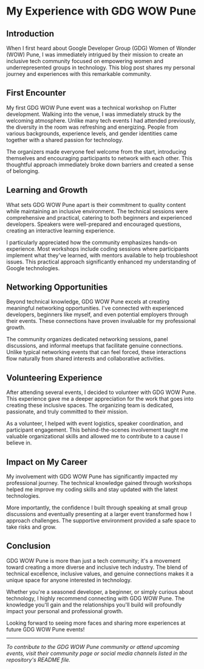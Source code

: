 # My Experience with GDG WOW Pune

## Introduction

When I first heard about Google Developer Group (GDG) Women of Wonder (WOW) Pune, I was immediately intrigued by their mission to create an inclusive tech community focused on empowering women and underrepresented groups in technology. This blog post shares my personal journey and experiences with this remarkable community.

## First Encounter

My first GDG WOW Pune event was a technical workshop on Flutter development. Walking into the venue, I was immediately struck by the welcoming atmosphere. Unlike many tech events I had attended previously, the diversity in the room was refreshing and energizing. People from various backgrounds, experience levels, and gender identities came together with a shared passion for technology.

The organizers made everyone feel welcome from the start, introducing themselves and encouraging participants to network with each other. This thoughtful approach immediately broke down barriers and created a sense of belonging.

## Learning and Growth

What sets GDG WOW Pune apart is their commitment to quality content while maintaining an inclusive environment. The technical sessions were comprehensive and practical, catering to both beginners and experienced developers. Speakers were well-prepared and encouraged questions, creating an interactive learning experience.

I particularly appreciated how the community emphasizes hands-on experience. Most workshops include coding sessions where participants implement what they've learned, with mentors available to help troubleshoot issues. This practical approach significantly enhanced my understanding of Google technologies.

## Networking Opportunities

Beyond technical knowledge, GDG WOW Pune excels at creating meaningful networking opportunities. I've connected with experienced developers, beginners like myself, and even potential employers through their events. These connections have proven invaluable for my professional growth.

The community organizes dedicated networking sessions, panel discussions, and informal meetups that facilitate genuine connections. Unlike typical networking events that can feel forced, these interactions flow naturally from shared interests and collaborative activities.

## Volunteering Experience

After attending several events, I decided to volunteer with GDG WOW Pune. This experience gave me a deeper appreciation for the work that goes into creating these inclusive spaces. The organizing team is dedicated, passionate, and truly committed to their mission.

As a volunteer, I helped with event logistics, speaker coordination, and participant engagement. This behind-the-scenes involvement taught me valuable organizational skills and allowed me to contribute to a cause I believe in.

## Impact on My Career

My involvement with GDG WOW Pune has significantly impacted my professional journey. The technical knowledge gained through workshops helped me improve my coding skills and stay updated with the latest technologies.

More importantly, the confidence I built through speaking at small group discussions and eventually presenting at a larger event transformed how I approach challenges. The supportive environment provided a safe space to take risks and grow.

## Conclusion

GDG WOW Pune is more than just a tech community; it's a movement toward creating a more diverse and inclusive tech industry. The blend of technical excellence, inclusive values, and genuine connections makes it a unique space for anyone interested in technology.

Whether you're a seasoned developer, a beginner, or simply curious about technology, I highly recommend connecting with GDG WOW Pune. The knowledge you'll gain and the relationships you'll build will profoundly impact your personal and professional growth.

Looking forward to seeing more faces and sharing more experiences at future GDG WOW Pune events!

---

*To contribute to the GDG WOW Pune community or attend upcoming events, visit their community page or social media channels listed in the repository's README file.*
